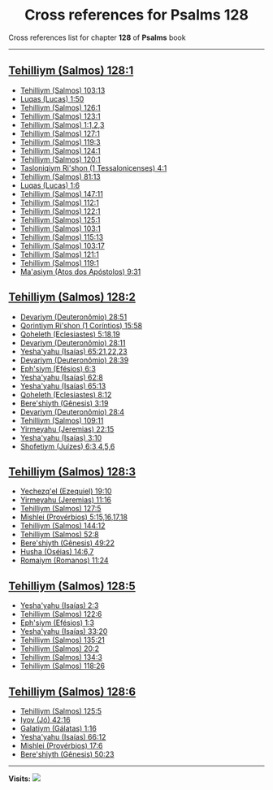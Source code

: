 <div align="center">

# Cross references for **Psalms 128**
</div>

Cross references list for chapter **128** of **Psalms** book

---

<h2 id="1"><a href="https://bible.ozzuu.com/pt_yah/Psa/128#1" target="_blank">Tehilliym (Salmos) 128:1</a></h2>

- [Tehilliym (Salmos) 103:13](https://bible.ozzuu.com/pt_yah/Psa/103#13)
- [Luqas (Lucas) 1:50](https://bible.ozzuu.com/pt_yah/Luk/1#50)
- [Tehilliym (Salmos) 126:1](https://bible.ozzuu.com/pt_yah/Psa/126#1)
- [Tehilliym (Salmos) 123:1](https://bible.ozzuu.com/pt_yah/Psa/123#1)
- [Tehilliym (Salmos) 1:1,2,3](https://bible.ozzuu.com/pt_yah/Psa/1#1)
- [Tehilliym (Salmos) 127:1](https://bible.ozzuu.com/pt_yah/Psa/127#1)
- [Tehilliym (Salmos) 119:3](https://bible.ozzuu.com/pt_yah/Psa/119#3)
- [Tehilliym (Salmos) 124:1](https://bible.ozzuu.com/pt_yah/Psa/124#1)
- [Tehilliym (Salmos) 120:1](https://bible.ozzuu.com/pt_yah/Psa/120#1)
- [Tasloniqiym Ri'shon (1 Tessalonicenses) 4:1](https://bible.ozzuu.com/pt_yah/1Th/4#1)
- [Tehilliym (Salmos) 81:13](https://bible.ozzuu.com/pt_yah/Psa/81#13)
- [Luqas (Lucas) 1:6](https://bible.ozzuu.com/pt_yah/Luk/1#6)
- [Tehilliym (Salmos) 147:11](https://bible.ozzuu.com/pt_yah/Psa/147#11)
- [Tehilliym (Salmos) 112:1](https://bible.ozzuu.com/pt_yah/Psa/112#1)
- [Tehilliym (Salmos) 122:1](https://bible.ozzuu.com/pt_yah/Psa/122#1)
- [Tehilliym (Salmos) 125:1](https://bible.ozzuu.com/pt_yah/Psa/125#1)
- [Tehilliym (Salmos) 103:1](https://bible.ozzuu.com/pt_yah/Psa/103#1)
- [Tehilliym (Salmos) 115:13](https://bible.ozzuu.com/pt_yah/Psa/115#13)
- [Tehilliym (Salmos) 103:17](https://bible.ozzuu.com/pt_yah/Psa/103#17)
- [Tehilliym (Salmos) 121:1](https://bible.ozzuu.com/pt_yah/Psa/121#1)
- [Tehilliym (Salmos) 119:1](https://bible.ozzuu.com/pt_yah/Psa/119#1)
- [Ma'asiym (Atos dos Apóstolos) 9:31](https://bible.ozzuu.com/pt_yah/Act/9#31)
<h2 id="2"><a href="https://bible.ozzuu.com/pt_yah/Psa/128#2" target="_blank">Tehilliym (Salmos) 128:2</a></h2>

- [Devariym (Deuteronômio) 28:51](https://bible.ozzuu.com/pt_yah/Deu/28#51)
- [Qorintiym Ri'shon (1 Coríntios) 15:58](https://bible.ozzuu.com/pt_yah/1Co/15#58)
- [Qoheleth (Eclesiastes) 5:18,19](https://bible.ozzuu.com/pt_yah/Ecc/5#18)
- [Devariym (Deuteronômio) 28:11](https://bible.ozzuu.com/pt_yah/Deu/28#11)
- [Yesha'yahu (Isaías) 65:21,22,23](https://bible.ozzuu.com/pt_yah/Isa/65#21)
- [Devariym (Deuteronômio) 28:39](https://bible.ozzuu.com/pt_yah/Deu/28#39)
- [Eph'siym (Efésios) 6:3](https://bible.ozzuu.com/pt_yah/Eph/6#3)
- [Yesha'yahu (Isaías) 62:8](https://bible.ozzuu.com/pt_yah/Isa/62#8)
- [Yesha'yahu (Isaías) 65:13](https://bible.ozzuu.com/pt_yah/Isa/65#13)
- [Qoheleth (Eclesiastes) 8:12](https://bible.ozzuu.com/pt_yah/Ecc/8#12)
- [Bere'shiyth (Gênesis) 3:19](https://bible.ozzuu.com/pt_yah/Gen/3#19)
- [Devariym (Deuteronômio) 28:4](https://bible.ozzuu.com/pt_yah/Deu/28#4)
- [Tehilliym (Salmos) 109:11](https://bible.ozzuu.com/pt_yah/Psa/109#11)
- [Yirmeyahu (Jeremias) 22:15](https://bible.ozzuu.com/pt_yah/Jer/22#15)
- [Yesha'yahu (Isaías) 3:10](https://bible.ozzuu.com/pt_yah/Isa/3#10)
- [Shofetiym (Juízes) 6:3,4,5,6](https://bible.ozzuu.com/pt_yah/Jdg/6#3)
<h2 id="3"><a href="https://bible.ozzuu.com/pt_yah/Psa/128#3" target="_blank">Tehilliym (Salmos) 128:3</a></h2>

- [Yechezq'el (Ezequiel) 19:10](https://bible.ozzuu.com/pt_yah/Eze/19#10)
- [Yirmeyahu (Jeremias) 11:16](https://bible.ozzuu.com/pt_yah/Jer/11#16)
- [Tehilliym (Salmos) 127:5](https://bible.ozzuu.com/pt_yah/Psa/127#5)
- [Mishlei (Provérbios) 5:15,16,17,18](https://bible.ozzuu.com/pt_yah/Pro/5#15)
- [Tehilliym (Salmos) 144:12](https://bible.ozzuu.com/pt_yah/Psa/144#12)
- [Tehilliym (Salmos) 52:8](https://bible.ozzuu.com/pt_yah/Psa/52#8)
- [Bere'shiyth (Gênesis) 49:22](https://bible.ozzuu.com/pt_yah/Gen/49#22)
- [Husha (Oséias) 14:6,7](https://bible.ozzuu.com/pt_yah/Hos/14#6)
- [Romaiym (Romanos) 11:24](https://bible.ozzuu.com/pt_yah/Rom/11#24)
<h2 id="5"><a href="https://bible.ozzuu.com/pt_yah/Psa/128#5" target="_blank">Tehilliym (Salmos) 128:5</a></h2>

- [Yesha'yahu (Isaías) 2:3](https://bible.ozzuu.com/pt_yah/Isa/2#3)
- [Tehilliym (Salmos) 122:6](https://bible.ozzuu.com/pt_yah/Psa/122#6)
- [Eph'siym (Efésios) 1:3](https://bible.ozzuu.com/pt_yah/Eph/1#3)
- [Yesha'yahu (Isaías) 33:20](https://bible.ozzuu.com/pt_yah/Isa/33#20)
- [Tehilliym (Salmos) 135:21](https://bible.ozzuu.com/pt_yah/Psa/135#21)
- [Tehilliym (Salmos) 20:2](https://bible.ozzuu.com/pt_yah/Psa/20#2)
- [Tehilliym (Salmos) 134:3](https://bible.ozzuu.com/pt_yah/Psa/134#3)
- [Tehilliym (Salmos) 118:26](https://bible.ozzuu.com/pt_yah/Psa/118#26)
<h2 id="6"><a href="https://bible.ozzuu.com/pt_yah/Psa/128#6" target="_blank">Tehilliym (Salmos) 128:6</a></h2>

- [Tehilliym (Salmos) 125:5](https://bible.ozzuu.com/pt_yah/Psa/125#5)
- [Iyov (Jó) 42:16](https://bible.ozzuu.com/pt_yah/Job/42#16)
- [Galatiym (Gálatas) 1:16](https://bible.ozzuu.com/pt_yah/Gal/1#16)
- [Yesha'yahu (Isaías) 66:12](https://bible.ozzuu.com/pt_yah/Isa/66#12)
- [Mishlei (Provérbios) 17:6](https://bible.ozzuu.com/pt_yah/Pro/17#6)
- [Bere'shiyth (Gênesis) 50:23](https://bible.ozzuu.com/pt_yah/Gen/50#23)


---

**Visits:**
![](https://profile-counter.glitch.me/visitCounter_crossrefs34/count.svg)
